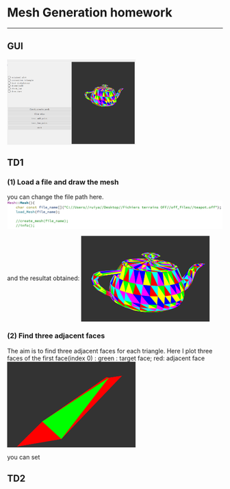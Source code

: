 # Mesh Generation homework
---
## GUI
<img src="imgs/gui.PNG" width = "300" height = "200"  align=center />



## TD1

### (1) Load a file and draw the mesh 

you can change the file path here.
![avatar](imgs/change_file_path.PNG)

and the resultat obtained:
<img src="imgs/teapot.PNG" width = "300" height = "200"  align=center />

### (2) Find three adjacent faces 
The aim is to find three adjacent faces for each triangle. 
Here I plot three faces of the first face(index 0) : 
green : target face; red: adjacent face 
<img src="imgs/adjacents.PNG" width = "300" height = "200" align = center />

you can set 





## TD2 



